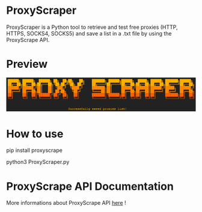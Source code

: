 # ProxyScraper
ProxyScraper is a Python tool to retrieve and test free proxies (HTTP, HTTPS, SOCKS4, SOCKS5) and save a list in a .txt file by using the ProxyScrape API.
# Preview 
![](https://github.com/Maous-B/ProxyScraper/blob/main/ProxyScraper.png?raw=true)
# How to use
pip install proxyscrape

python3 ProxyScraper.py
# ProxyScrape API Documentation
More informations about ProxyScrape API [here](https://pypi.org/project/proxyscrape/) !
